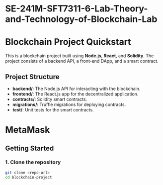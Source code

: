 # SE-241M-SFT7311-6-Lab-Theory-and-Technology-of-Blockchain-Lab


# Blockchain Project Quickstart

This is a blockchain project built using **Node.js**, **React**, and **Solidity**. The project consists of a backend API, a front-end DApp, and a smart contract.

## Project Structure
- **backend/**: The Node.js API for interacting with the blockchain.
- **frontend/**: The React.js app for the decentralized application.
- **contracts/**: Solidity smart contracts.
- **migrations/**: Truffle migrations for deploying contracts.
- **test/**: Unit tests for the smart contracts.

# MetaMask 

## Getting Started

### 1. Clone the repository
```bash
git clone <repo-url>
cd blockchain-project
